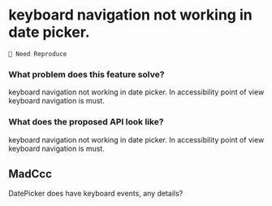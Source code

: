# keyboard navigation not working in date picker.

`🤔 Need Reproduce`

### What problem does this feature solve?

keyboard navigation not working in date picker. In accessibility point of view keyboard navigation is must.

### What does the proposed API look like?

keyboard navigation not working in date picker. In accessibility point of view keyboard navigation is must.

<!-- generated by ant-design-issue-helper. DO NOT REMOVE -->

## MadCcc

DatePicker does have keyboard events, any details?

